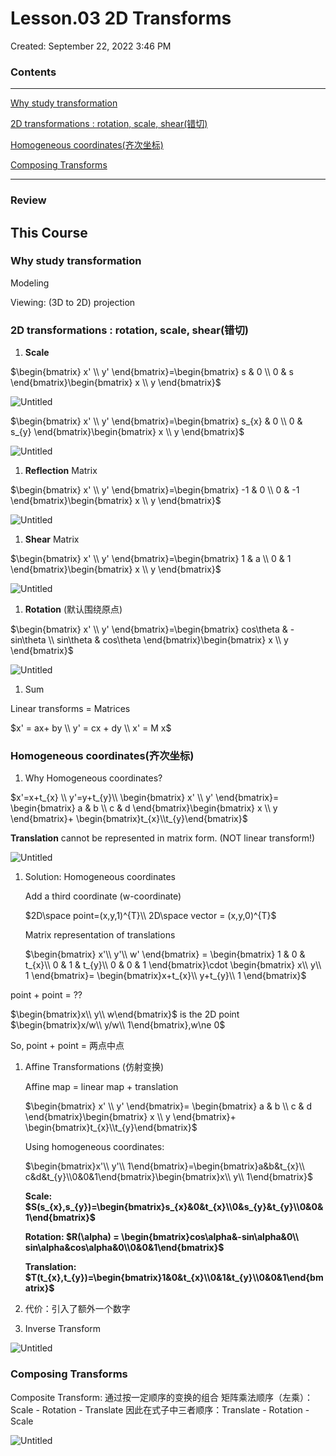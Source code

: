 # Lesson.03 2D Transforms

Created: September 22, 2022 3:46 PM

### Contents

---

[Why study transformation](Lesson%2003%202D%20Transforms%200439c099eb3241a98b69046240f45183.md)

[2D transformations : rotation, scale, shear(错切)](Lesson%2003%202D%20Transforms%200439c099eb3241a98b69046240f45183.md)

[Homogeneous coordinates(齐次坐标)](Lesson%2003%202D%20Transforms%200439c099eb3241a98b69046240f45183.md)

[Composing Transforms](Lesson%2003%202D%20Transforms%200439c099eb3241a98b69046240f45183.md)

---

### Review

## This Course

### Why study transformation

Modeling

Viewing: (3D to 2D) projection

### 2D transformations : rotation, scale, shear(错切)

1. **Scale**

$\begin{bmatrix}
x' \\ y'
\end{bmatrix}=\begin{bmatrix}
s & 0 \\ 0 & s
\end{bmatrix}\begin{bmatrix}
x \\ y
\end{bmatrix}$

![Untitled](Lesson%2003%202D%20Transforms%200439c099eb3241a98b69046240f45183/Untitled.png)

$\begin{bmatrix}
x' \\ y'
\end{bmatrix}=\begin{bmatrix}
s_{x} & 0 \\ 0 & s_{y}
\end{bmatrix}\begin{bmatrix}
x \\ y
\end{bmatrix}$

![Untitled](Lesson%2003%202D%20Transforms%200439c099eb3241a98b69046240f45183/Untitled%201.png)

1. **Reflection** Matrix

$\begin{bmatrix}
x' \\ y'
\end{bmatrix}=\begin{bmatrix}
-1 & 0 \\ 0 & -1
\end{bmatrix}\begin{bmatrix}
x \\ y
\end{bmatrix}$

![Untitled](Lesson%2003%202D%20Transforms%200439c099eb3241a98b69046240f45183/Untitled%202.png)

1. **Shear** Matrix

$\begin{bmatrix}
x' \\ y'
\end{bmatrix}=\begin{bmatrix}
1 & a \\ 0 & 1
\end{bmatrix}\begin{bmatrix}
x \\ y
\end{bmatrix}$

![Untitled](Lesson%2003%202D%20Transforms%200439c099eb3241a98b69046240f45183/Untitled%203.png)

1. **Rotation** (默认围绕原点)

$\begin{bmatrix}
x' \\ y'
\end{bmatrix}=\begin{bmatrix}
cos\theta & -sin\theta \\ sin\theta & cos\theta
\end{bmatrix}\begin{bmatrix}
x \\ y
\end{bmatrix}$

![Untitled](Lesson%2003%202D%20Transforms%200439c099eb3241a98b69046240f45183/Untitled%204.png)

1. Sum

Linear transforms = Matrices

$x' = ax+ by \\ y' = cx + dy \\ x' = M x$

### Homogeneous coordinates(齐次坐标)

1. Why Homogeneous coordinates?

$x'=x+t_{x} \\ y'=y+t_{y}\\
\begin{bmatrix}
x' \\ y'
\end{bmatrix}=
\begin{bmatrix}
a & b \\ c & d
\end{bmatrix}\begin{bmatrix}
x \\ y
\end{bmatrix}+ \begin{bmatrix}t_{x}\\t_{y}\end{bmatrix}$

**Translation** cannot be represented in matrix form. (NOT linear transform!)

![Untitled](Lesson%2003%202D%20Transforms%200439c099eb3241a98b69046240f45183/Untitled%205.png)

1. Solution: Homogeneous coordinates
    
    Add a third coordinate (w-coordinate)
    
    $2D\space point=(x,y,1)^{T}\\
    2D\space vector = (x,y,0)^{T}$
    
    Matrix representation of translations
    
    $\begin{bmatrix} x'\\ y'\\ w' \end{bmatrix} = 
    \begin{bmatrix} 
    1 & 0 & t_{x}\\
    0 & 1 & t_{y}\\
    0 & 0 & 1 
    \end{bmatrix}\cdot
    \begin{bmatrix} 
    x\\ y\\ 1 
    \end{bmatrix}=
    \begin{bmatrix}x+t_{x}\\ y+t_{y}\\ 1 
    \end{bmatrix}$
    

point + point = ??

$\begin{bmatrix}x\\ y\\ w\end{bmatrix}$
 is the 2D point $\begin{bmatrix}x/w\\ y/w\\ 1\end{bmatrix},w\ne 0$ 

So, point + point = 两点中点

1. Affine Transformations (仿射变换)
    
    Affine map = linear map + translation
    
    $\begin{bmatrix}
    x' \\ y'
    \end{bmatrix}=
    \begin{bmatrix}
    a & b \\ c & d
    \end{bmatrix}\begin{bmatrix}
    x \\ y
    \end{bmatrix}+ \begin{bmatrix}t_{x}\\t_{y}\end{bmatrix}$
    
    Using homogeneous coordinates:
    
    $\begin{bmatrix}x'\\ y'\\ 1\end{bmatrix}=\begin{bmatrix}a&b&t_{x}\\ c&d&t_{y}\\0&0&1\end{bmatrix}\begin{bmatrix}x\\ y\\ 1\end{bmatrix}$
    
    **Scale: $S(s_{x},s_{y})=\begin{bmatrix}s_{x}&0&t_{x}\\0&s_{y}&t_{y}\\0&0&1\end{bmatrix}$**
    
    **Rotation: $R(\alpha) = \begin{bmatrix}cos\alpha&-sin\alpha&0\\ sin\alpha&cos\alpha&0\\0&0&1\end{bmatrix}$**
    
    **Translation: $T(t_{x},t_{y})=\begin{bmatrix}1&0&t_{x}\\0&1&t_{y}\\0&0&1\end{bmatrix}$**
    

1. 代价：引入了额外一个数字
2. Inverse Transform

![Untitled](Lesson%2003%202D%20Transforms%200439c099eb3241a98b69046240f45183/Untitled%206.png)

### Composing Transforms

Composite Transform: 通过按一定顺序的变换的组合
矩阵乘法顺序（左乘）：Scale - Rotation - Translate
因此在式子中三者顺序：Translate - Rotation - Scale

![Untitled](Lesson%2003%202D%20Transforms%200439c099eb3241a98b69046240f45183/Untitled%207.png)